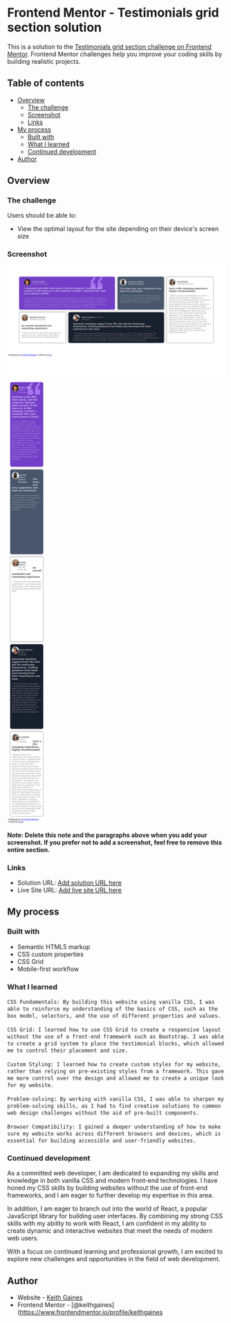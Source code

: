 # Frontend Mentor - Testimonials grid section solution

This is a solution to the [Testimonials grid section challenge on Frontend Mentor](https://www.frontendmentor.io/challenges/testimonials-grid-section-Nnw6J7Un7). Frontend Mentor challenges help you improve your coding skills by building realistic projects. 

## Table of contents

- [Overview](#overview)
  - [The challenge](#the-challenge)
  - [Screenshot](#screenshot)
  - [Links](#links)
- [My process](#my-process)
  - [Built with](#built-with)
  - [What I learned](#what-i-learned)
  - [Continued development](#continued-development)
- [Author](#author)

## Overview

### The challenge

Users should be able to:

- View the optimal layout for the site depending on their device's screen size

### Screenshot

![](./desktopscreenshot.png)
![](./mobilescreenshot.png)



**Note: Delete this note and the paragraphs above when you add your screenshot. If you prefer not to add a screenshot, feel free to remove this entire section.**

### Links

- Solution URL: [Add solution URL here](https://www.frontendmentor.io/solutions/testimonials-grid-6hsn0BDVYU)
- Live Site URL: [Add live site URL here](https://keithgaines.github.io/testimonials_grid/)

## My process

### Built with

- Semantic HTML5 markup
- CSS custom properties
- CSS Grid
- Mobile-first workflow


### What I learned

    CSS Fundamentals: By building this website using vanilla CSS, I was able to reinforce my understanding of the basics of CSS, such as the box model, selectors, and the use of different properties and values.

    CSS Grid: I learned how to use CSS Grid to create a responsive layout without the use of a front-end framework such as Bootstrap. I was able to create a grid system to place the testimonial blocks, which allowed me to control their placement and size.

    Custom Styling: I learned how to create custom styles for my website, rather than relying on pre-existing styles from a framework. This gave me more control over the design and allowed me to create a unique look for my website.

    Problem-solving: By working with vanilla CSS, I was able to sharpen my problem-solving skills, as I had to find creative solutions to common web design challenges without the aid of pre-built components.

    Browser Compatibility: I gained a deeper understanding of how to make sure my website works across different browsers and devices, which is essential for building accessible and user-friendly websites.

### Continued development

As a committed web developer, I am dedicated to expanding my skills and knowledge in both vanilla CSS and modern front-end technologies. I have honed my CSS skills by building websites without the use of front-end frameworks, and I am eager to further develop my expertise in this area.

In addition, I am eager to branch out into the world of React, a popular JavaScript library for building user interfaces. By combining my strong CSS skills with my ability to work with React, I am confident in my ability to create dynamic and interactive websites that meet the needs of modern web users.

With a focus on continued learning and professional growth, I am excited to explore new challenges and opportunities in the field of web development.

## Author

- Website - [Keith Gaines](https://keithgaines.github.io)
- Frontend Mentor - [@keithgaines](https://www.frontendmentor.io/profile/keithgaines